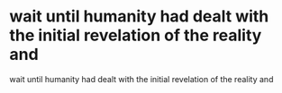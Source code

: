 # wait until humanity had dealt with the initial revelation of the reality and

wait until humanity had dealt with the initial revelation of the reality and